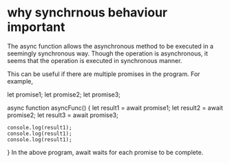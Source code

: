 # why synchrnous behaviour important

The async function allows the asynchronous method to be executed in a seemingly synchronous way. Though the operation is asynchronous, it seems that the operation is executed in synchronous manner.

This can be useful if there are multiple promises in the program. For example,

let promise1;
let promise2;
let promise3;

async function asyncFunc() {
    let result1 = await promise1;
    let result2 = await promise2;
    let result3 = await promise3;

    console.log(result1);
    console.log(result1);
    console.log(result1);
}
In the above program, await waits for each promise to be complete.

